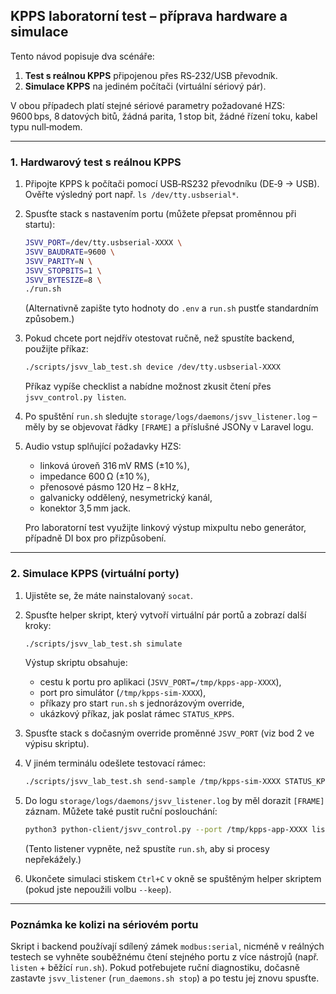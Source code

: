 ## KPPS laboratorní test – příprava hardware a simulace

Tento návod popisuje dva scénáře:

1. **Test s reálnou KPPS** připojenou přes RS‑232/USB převodník.
2. **Simulace KPPS** na jediném počítači (virtuální sériový pár).

V obou případech platí stejné sériové parametry požadované HZS: 9600 bps, 8 datových bitů, žádná parita, 1 stop bit, žádné řízení toku, kabel typu null‑modem.

---

### 1. Hardwarový test s reálnou KPPS

1. Připojte KPPS k počítači pomocí USB‑RS232 převodníku (DE‑9 → USB). Ověřte výsledný port např. `ls /dev/tty.usbserial*`.
2. Spusťte stack s nastavením portu (můžete přepsat proměnnou při startu):

   ```bash
   JSVV_PORT=/dev/tty.usbserial-XXXX \
   JSVV_BAUDRATE=9600 \
   JSVV_PARITY=N \
   JSVV_STOPBITS=1 \
   JSVV_BYTESIZE=8 \
   ./run.sh
   ```

   (Alternativně zapište tyto hodnoty do `.env` a `run.sh` pustťe standardním způsobem.)

3. Pokud chcete port nejdřív otestovat ručně, než spustíte backend, použijte příkaz:

   ```bash
   ./scripts/jsvv_lab_test.sh device /dev/tty.usbserial-XXXX
   ```

   Příkaz vypíše checklist a nabídne možnost zkusit čtení přes `jsvv_control.py listen`.

4. Po spuštění `run.sh` sledujte `storage/logs/daemons/jsvv_listener.log` – měly by se objevovat řádky `[FRAME]` a příslušné JSONy v Laravel logu.

5. Audio vstup splňující požadavky HZS:
   - linková úroveň 316 mV RMS (±10 %),
   - impedance 600 Ω (±10 %),
   - přenosové pásmo 120 Hz – 8 kHz,
   - galvanicky oddělený, nesymetrický kanál,
   - konektor 3,5 mm jack.

   Pro laboratorní test využijte linkový výstup mixpultu nebo generátor, případně DI box pro přizpůsobení.

---

### 2. Simulace KPPS (virtuální porty)

1. Ujistěte se, že máte nainstalovaný `socat`.
2. Spusťte helper skript, který vytvoří virtuální pár portů a zobrazí další kroky:

   ```bash
   ./scripts/jsvv_lab_test.sh simulate
   ```

   Výstup skriptu obsahuje:

   - cestu k portu pro aplikaci (`JSVV_PORT=/tmp/kpps-app-XXXX`),
   - port pro simulátor (`/tmp/kpps-sim-XXXX`),
   - příkazy pro start `run.sh` s jednorázovým override,
   - ukázkový příkaz, jak poslat rámec `STATUS_KPPS`.

3. Spusťte stack s dočasným override proměnné `JSVV_PORT` (viz bod 2 ve výpisu skriptu).
4. V jiném terminálu odešlete testovací rámec:

   ```bash
   ./scripts/jsvv_lab_test.sh send-sample /tmp/kpps-sim-XXXX STATUS_KPPS
   ```

5. Do logu `storage/logs/daemons/jsvv_listener.log` by měl dorazit `[FRAME]` záznam. Můžete také pustit ruční poslouchání:

   ```bash
   python3 python-client/jsvv_control.py --port /tmp/kpps-app-XXXX listen --until-timeout
   ```

   (Tento listener vypněte, než spustíte `run.sh`, aby si procesy nepřekážely.)

6. Ukončete simulaci stiskem `Ctrl+C` v okně se spuštěným helper skriptem (pokud jste nepoužili volbu `--keep`).

---

### Poznámka ke kolizi na sériovém portu

Skript i backend používají sdílený zámek `modbus:serial`, nicméně v reálných testech se vyhněte souběžnému čtení stejného portu z více nástrojů (např. `listen` + běžící `run.sh`). Pokud potřebujete ruční diagnostiku, dočasně zastavte `jsvv_listener` (`run_daemons.sh stop`) a po testu jej znovu spusťte.
